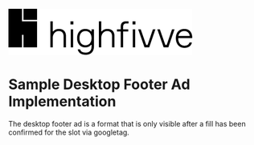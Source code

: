 ![Highfivve logo](../img/highfivve-logo.png)

# Sample Desktop Footer Ad Implementation

The desktop footer ad is a format that is only visible after a fill has 
been confirmed for the slot via googletag.
